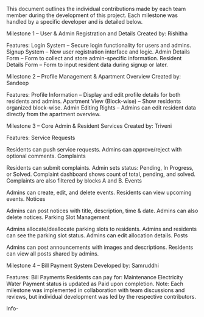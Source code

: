 This document outlines the individual contributions made by each team member during the development of this project. Each milestone was handled by a specific developer and is detailed below.

Milestone 1 – User & Admin Registration and Details
Created by: Rishitha

Features:
Login System – Secure login functionality for users and admins.
Signup System – New user registration interface and logic.
Admin Details Form – Form to collect and store admin-specific information.
Resident Details Form – Form to input resident data during signup or later.

Milestone 2 – Profile Management & Apartment Overview
Created by: Sandeep

Features:
Profile Information – Display and edit profile details for both residents and admins.
Apartment View (Block-wise) – Show residents organized block-wise.
Admin Editing Rights – Admins can edit resident data directly from the apartment overview.

Milestone 3 – Core Admin & Resident Services
Created by: Triveni

Features:
Service Requests

Residents can push service requests.
Admins can approve/reject with optional comments.
Complaints

Residents can submit complaints.
Admin sets status: Pending, In Progress, or Solved.
Complaint dashboard shows count of total, pending, and solved.
Complaints are also filtered by blocks A and B.
Events

Admins can create, edit, and delete events.
Residents can view upcoming events.
Notices

Admins can post notices with title, description, time & date.
Admins can also delete notices.
Parking Slot Management

Admins allocate/deallocate parking slots to residents.
Admins and residents can see the parking slot status.
Admins can edit allocation details.
Posts

Admins can post announcements with images and descriptions.
Residents can view all posts shared by admins.

Milestone 4 – Bill Payment System
Developed by: Samruddhi

Features:
Bill Payments
Residents can pay for:
Maintenance
Electricity
Water
Payment status is updated as Paid upon completion.
Note:
Each milestone was implemented in collaboration with team discussions and reviews, but individual development was led by the respective contributors.

Info-
